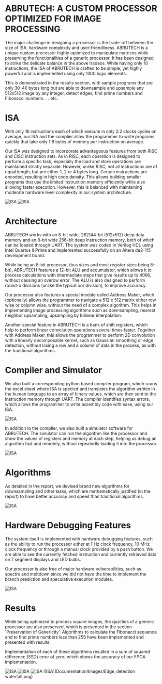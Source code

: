 # ABRUTECH: A CUSTOM PROCESSOR OPTIMIZED FOR IMAGE PROCESSING

The major challenge in designing a processor is the trade-off between the size of ISA, hardware complexity and user-friendliness. ABRUTECH is a unique custom processor highly optimized to manipulate matrices while preserving the functionalities of a generic processor. It has been designed to strike the delicate balance in the above tradeos. While having only 16 instructions, the ISA of ABRUTECH is crafted to be simple, yet highly powerful and is implemented using only 1000 logic elements.

This is demonstrated in the results section, with sample programs that are only 30-40 bytes long but are able to downsample and upsample any 512x512 image by any integer, detect edges, find prime numbers and Fibonacci numbers. . . etc.

# ISA

With only 16 instructions each of which execute in only 2.2 clocks cycles on average, our ISA and the complier allow the programmer to
write programs quickly that take only 1.8 bytes of memory per instruction on average.

Our ISA was designed to incorporate advantageous features from both RISC and CISC instruction sets. As in RISC, each operation is designed to perform a specific task, especially the load and store operations are maintained strictly separate. However, unlike
RISC, not all instructions are of equal length, but are either 1, 2 or 4 bytes long. Certain instructions are encoded, resulting in high code density. This allows building smaller programs that use the limited instruction memory efficiently while also allowing faster execution. However, this is balanced with maintaining moderate hardware level complexity in our system architecture.

![ISA](Documentation/Images/Instruction_Set.png)
![ISA](Documentation/Images/Instruction_Set2.png)

# Architecture

ABRUTECH works with an 8-bit wide, 262144-bit (512x512) deep data memory and an 8-bit wide 256-bit deep instruction memory, both of which can be loaded through UART. The system was coded in Verilog HDL using Intel Quartus II Prime and implemented successfully on an Altera de2-115 development board. 

While being an 8-bit processor, (bus sizes and most register sizes being 8-bit), ABRUTECH features a 12-bit ALU and accumulator, which allows it to process calculations with intermediate steps that give results up to 4096, without causing an overow error. The ALU is also designed to perform round-o divisions (unlike the typical oor division), to improve accuracy.

Our processor also features a special module called Address Maker, which (optionally) allows the programmer to navigate a 512 x 512 matrix either row wise or column wise, without the need of a complex algorithm. This helps in implementing image processing algorithms such as downsampling, nearest neighbor upsampling, upsampling by bilinear interpolation. 

Another special feature in ABRUTECH is a bank of shift registers, which help to perform linear convolution operations several times faster. Together with Address Maker, this allows the programmer to perform 2D convolution with a linearly decomposable kernel, such as Gaussian smoothing or edge detection, without losing a row and a column of data in the process, as with the traditional algorithms.

# Compiler and Simulator

We also built a corresponding python based compiler program, which scans the excel sheet where ISA is specied and translates the algorithm written in the human language to an array of binary values, which are then sent to the instruction memory through UART. The compiler identifies syntax errors, which allows the programmer to write assembly code with ease, using our ISA.

![ISA](Documentation/Images/4_Program.png)

In addition to the compiler, we also built a simulator software for ABRUTECH. The simulator can run the algorithm like the processor and show the values of registers and memory at each step, helping us debug an algorithm fast and remotely, without repeatedly loading it into the processor.

![ISA](Documentation/Images/5_Simulate.png)

# Algorithms

As detailed in the report, we devised brand new algorithms for downsampling and other tasks, which are mathematically justified (in the report) to have better accuracy and speed than traditional algorithms. 

![ISA](Documentation/Images/pointers.png)

# Hardware Debugging Features

The system itself is implemented with hardware debugging features, such as the ability to run the processor either at 1 Hz clock frequency, 10 MHz clock frequency or through a manual clock provided by a push button. We are able to see the currently fetched instruction and currently retrieved data on 7 segment displays and LED bulbs.

Our processor is also free of major hardware vulnerabilities, such as spectre and meltdown since we did not have the time to implement the branch prediction and speculative execution modules.

![ISA](Documentation/Images/board_layout.png)

# Results

While being optimized to process square images, the qualities of a generic processor are also preserved, which is presented in the section `Preservation of Genericity'. Algorithms to calculate the Fibonacci sequence and to find prime numbers less than 256 have been implemented and presented with results.

Implementation of each of these algorithms resulted in a sum of squared difference (SSD) error of zero, which shows the accuracy of our FPGA implementation.

![ISA](Documentation/Images/Down_by_3.png)
![ISA](Documentation/Images/Bilinear_upsampple.png)
![ISA](Documentation/Images/Custom_filter.png)
![ISA](Documentation/Images/Edge_detection waterfall.png)

